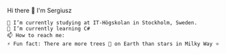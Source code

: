Hi there 👋 I'm Sergiusz

    🔭 I’m currently studying at IT-Högskolan in Stockholm, Sweden.
    🌱 I’m currently learning C#
    📫 How to reach me:
    ⚡ Fun fact: There are more trees 🌳 on Earth than stars in Milky Way ⭐
